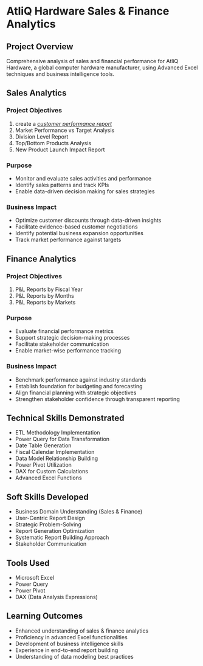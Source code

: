 # AtliQ Hardware Sales & Finance Analytics

## Project Overview
Comprehensive analysis of sales and financial performance for AtliQ Hardware, a global computer hardware manufacturer, using Advanced Excel techniques and business intelligence tools.

## Sales Analytics
### Project Objectives
1. create a _[customer performance report]()_
2. Market Performance vs Target Analysis
3. Division Level Report
4. Top/Bottom Products Analysis
5. New Product Launch Impact Report

### Purpose
- Monitor and evaluate sales activities and performance
- Identify sales patterns and track KPIs
- Enable data-driven decision making for sales strategies

### Business Impact
- Optimize customer discounts through data-driven insights
- Facilitate evidence-based customer negotiations
- Identify potential business expansion opportunities
- Track market performance against targets

## Finance Analytics
### Project Objectives
1. P&L Reports by Fiscal Year
2. P&L Reports by Months
3. P&L Reports by Markets

### Purpose
- Evaluate financial performance metrics
- Support strategic decision-making processes
- Facilitate stakeholder communication
- Enable market-wise performance tracking

### Business Impact
- Benchmark performance against industry standards
- Establish foundation for budgeting and forecasting
- Align financial planning with strategic objectives
- Strengthen stakeholder confidence through transparent reporting

## Technical Skills Demonstrated
- ETL Methodology Implementation
- Power Query for Data Transformation
- Date Table Generation
- Fiscal Calendar Implementation
- Data Model Relationship Building
- Power Pivot Utilization
- DAX for Custom Calculations
- Advanced Excel Functions

## Soft Skills Developed
- Business Domain Understanding (Sales & Finance)
- User-Centric Report Design
- Strategic Problem-Solving
- Report Generation Optimization
- Systematic Report Building Approach
- Stakeholder Communication

## Tools Used
- Microsoft Excel
- Power Query
- Power Pivot
- DAX (Data Analysis Expressions)

## Learning Outcomes
- Enhanced understanding of sales & finance analytics
- Proficiency in advanced Excel functionalities
- Development of business intelligence skills
- Experience in end-to-end report building
- Understanding of data modeling best practices
